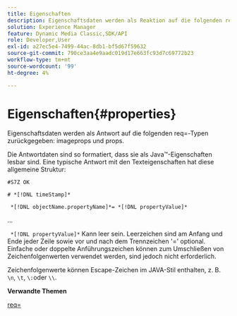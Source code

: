 ```yaml
---
title: Eigenschaften
description: Eigenschaftsdaten werden als Reaktion auf die folgenden req=-Typen imageprops und props zurückgegeben.
solution: Experience Manager
feature: Dynamic Media Classic,SDK/API
role: Developer,User
exl-id: a27ec5e4-7499-44ac-8db1-bf5d67f59632
source-git-commit: 790ce3aa4e9aadc019d17e663fc93d7c69772b23
workflow-type: tm+mt
source-wordcount: '99'
ht-degree: 4%

---
```


# Eigenschaften{#properties}

Eigenschaftsdaten werden als Antwort auf die folgenden req=-Typen zurückgegeben: imageprops und props.

Die Antwortdaten sind so formatiert, dass sie als Java™-Eigenschaften lesbar sind. Eine typische Antwort mit den Texteigenschaften hat diese allgemeine Struktur:

`#S7Z OK`

`# *[!DNL timeStamp]*`

` *[!DNL objectName.propertyName]*= *[!DNL propertyValue]*`

...

` *[!DNL propertyValue]*` Kann leer sein. Leerzeichen sind am Anfang und Ende jeder Zeile sowie vor und nach dem Trennzeichen &#39;=&#39; optional. Einfache oder doppelte Anführungszeichen können zum Umschließen von Zeichenfolgenwerten verwendet werden, sind jedoch nicht erforderlich.

Zeichenfolgenwerte können Escape-Zeichen im JAVA-Stil enthalten, z. B. `\n`, `\t`, `\:`oder `\\`.

**Verwandte Themen**

[req=](../../../../../ir-api/http-protocol/image-rendering-api-ref/c-ir-http-protocol-ref/c-ir-http-protocol-command-reference/r-ir-req.md#reference-792b1a663fb64261bd2de2a209b847fb)
